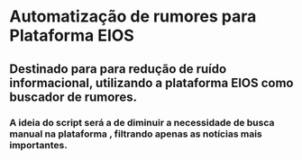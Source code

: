 # Automatização de rumores para Plataforma EIOS
## Destinado para  para redução de ruído informacional, utilizando a plataforma EIOS como buscador de rumores.
### A ideia do script será a de diminuir a necessidade de busca manual na plataforma , filtrando apenas as notícias mais importantes.

